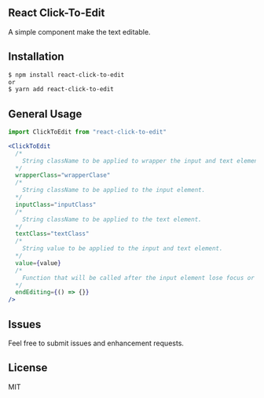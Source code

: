 ## React Click-To-Edit
A simple component make the text editable.

## Installation

```bash
$ npm install react-click-to-edit
or
$ yarn add react-click-to-edit
```

## General Usage

```jsx
import ClickToEdit from "react-click-to-edit"

<ClickToEdit
  /*
    String className to be applied to wrapper the input and text element.
  */
  wrapperClass="wrapperClase"
  /*
  	String className to be applied to the input element.
  */
  inputClass="inputClass"
  /*
  	String className to be applied to the text element.
  */
  textClass="textClass"
  /*
  	String value to be applied to the input and text element.
  */
  value={value}
  /*
  	Function that will be called after the input element lose focus or press carriage return.
  */
  endEditing={() => {}}
/>
```

## Issues
Feel free to submit issues and enhancement requests.

## License
MIT 
